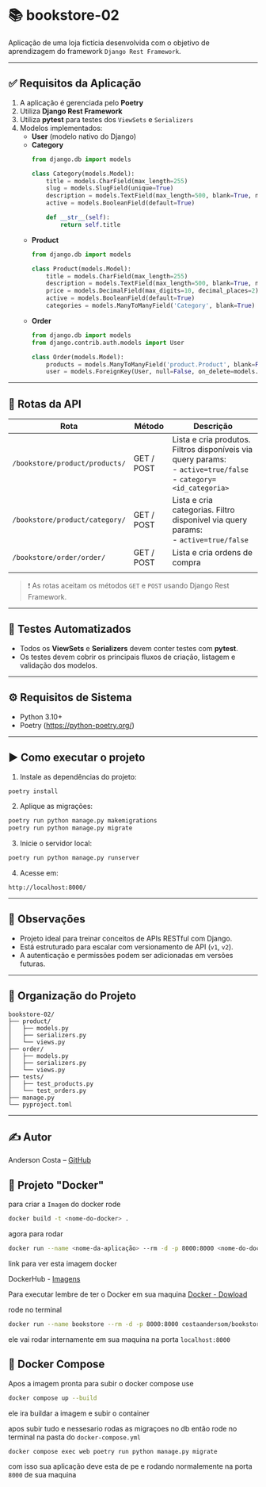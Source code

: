 # 📚 bookstore-02

Aplicação de uma loja fictícia desenvolvida com o objetivo de aprendizagem do framework `Django Rest Framework`.

---

## ✅ Requisitos da Aplicação

1. A aplicação é gerenciada pelo **Poetry**
2. Utiliza **Django Rest Framework**
3. Utiliza **pytest** para testes dos `ViewSets` e `Serializers`
4. Modelos implementados:
    - **User** (modelo nativo do Django)
    - **Category**
        ```python
        from django.db import models

        class Category(models.Model):
            title = models.CharField(max_length=255)
            slug = models.SlugField(unique=True)
            description = models.TextField(max_length=500, blank=True, null=True)
            active = models.BooleanField(default=True)

            def __str__(self):
                return self.title
        ```
    - **Product**
        ```python
        from django.db import models

        class Product(models.Model):
            title = models.CharField(max_length=255)
            description = models.TextField(max_length=500, blank=True, null=True)
            price = models.DecimalField(max_digits=10, decimal_places=2)
            active = models.BooleanField(default=True)
            categories = models.ManyToManyField('Category', blank=True)
        ```
    - **Order**
        ```python
        from django.db import models
        from django.contrib.auth.models import User

        class Order(models.Model):
            products = models.ManyToManyField('product.Product', blank=False)
            user = models.ForeignKey(User, null=False, on_delete=models.CASCADE)
        ```

---

## 🔁 Rotas da API


| Rota                           | Método     | Descrição                                                                                                              |
| ------------------------------ | ---------- | ---------------------------------------------------------------------------------------------------------------------- |
| `/bookstore/product/products/` | GET / POST | Lista e cria produtos. Filtros disponíveis via query params:<br> - `active=true/false`<br> - `category=<id_categoria>` |
| `/bookstore/product/category/` | GET / POST | Lista e cria categorias. Filtro disponivel via query params:<br> - `active=true/false`                                 |
| `/bookstore/order/order/`      | GET / POST | Lista e cria ordens de compra                                                                                          |
                                                                                     |




> ❗ As rotas aceitam os métodos `GET` e `POST` usando Django Rest Framework.

---

## 🧪 Testes Automatizados

- Todos os **ViewSets** e **Serializers** devem conter testes com **pytest**.
- Os testes devem cobrir os principais fluxos de criação, listagem e validação dos modelos.

---

## ⚙️ Requisitos de Sistema

- Python 3.10+
- Poetry (https://python-poetry.org/)

---

## ▶️ Como executar o projeto

1. Instale as dependências do projeto:

```bash
poetry install
```

2. Aplique as migrações:

```bash
poetry run python manage.py makemigrations
poetry run python manage.py migrate
```

3. Inicie o servidor local:

```bash
poetry run python manage.py runserver
```

4. Acesse em:

```
http://localhost:8000/
```

---

## 📌 Observações

- Projeto ideal para treinar conceitos de APIs RESTful com Django.
- Está estruturado para escalar com versionamento de API (`v1`, `v2`).
- A autenticação e permissões podem ser adicionadas em versões futuras.

---

## 📂 Organização do Projeto

```
bookstore-02/
├── product/
│   ├── models.py
│   ├── serializers.py
│   └── views.py
├── order/
│   ├── models.py
│   ├── serializers.py
│   └── views.py
├── tests/
│   ├── test_products.py
│   └── test_orders.py
├── manage.py
└── pyproject.toml
```

---

## ✍️ Autor

Anderson Costa – [GitHub](https://github.com/AndersonCostaDev01)

## 🐋 Projeto "Docker"

para criar a `Imagem` do docker rode

```bash
docker build -t <nome-do-docker> .
```

agora para rodar 

```bash
docker run --name <nome-da-aplicação> --rm -d -p 8000:8000 <nome-do-docker>:<tag>
``` 

link para ver esta imagem docker

DockerHub - [Imagens](https://hub.docker.com/r/costaandersom/bookstore/tags)

Para executar lembre de ter o Docker em sua maquina [Docker - Dowload](https://www.docker.com/) 

rode no terminal 
```bash
docker run --name bookstore --rm -d -p 8000:8000 costaandersom/bookstore:0.0.1
``` 
ele vai rodar internamente em sua maquina na porta `localhost:8000`

## 🦑 Docker Compose

Apos a imagem pronta para subir o docker compose use 

```bash
docker compose up --build
```

ele ira buildar a imagem e subir o container 

apos subir tudo e nessesario rodas as migraçoes no db  então rode no terminal na pasta do `docker-compose.yml`

```bash
docker compose exec web poetry run python manage.py migrate
```

com isso sua aplicação deve esta de pe e rodando normalemente na porta `8000` de sua maquina 